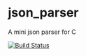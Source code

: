 # json_parser
A mini json parser for C

[![Build Status](https://travis-ci.org/findstr/json_parser.svg?branch=master)](https://travis-ci.org/findstr/json_parser)
